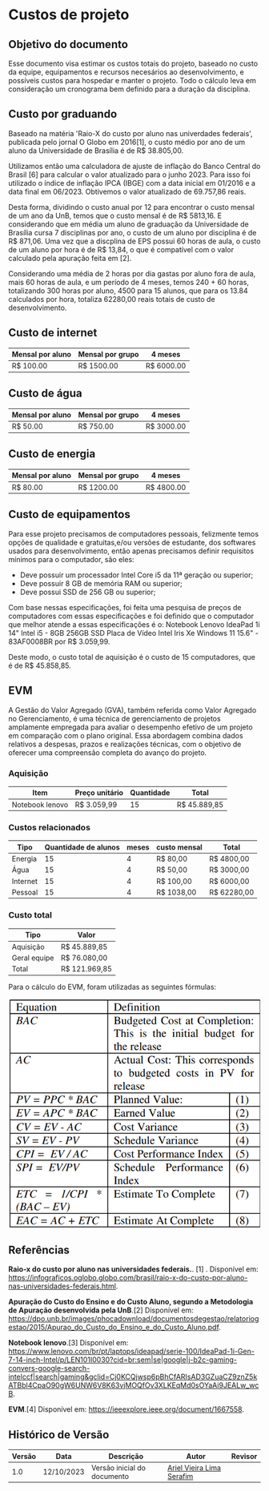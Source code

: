# Custos de projeto

## Objetivo do documento

Esse documento visa estimar os custos totais do projeto, baseado no custo da equipe, equipamentos e recursos necesários ao desenvolvimento, e possíveis custos para hospedar e manter o projeto.
    Todo o cálculo leva em consideração um cronograma bem definido para a duração da disciplina. 

## Custo por graduando
    
Baseado na matéria 'Raio-X do custo por aluno nas univerdades federais', publicada pelo jornal O Globo em 2016[1], o custo médio por ano de um aluno da Universidade de Brasília é de R$ 38.805,00.

Utilizamos então uma calculadora de ajuste de inflação do Banco Central do Brasil [6] para calcular o valor atualizado para o junho 2023. Para isso foi utilizado o índice de inflação IPCA (IBGE) com a data inicial em 01/2016 e a data final em 06/2023. Obtivemos o valor atualizado de  69.757,86 reais.

Desta forma, dividindo o custo anual por 12 para encontrar o custo mensal de um ano da UnB, temos que o custo mensal é de R$ 5813,16. E considerando que em média um aluno de graduação da Universidade de Brasília cursa 7 disciplinas por ano, o custo de um aluno por disciplina é de R$ 871,06. Uma vez que a discplina de EPS possui 60 horas de aula, o custo de um aluno por hora é de R$ 13,84, o que é compatível com o valor calculado pela apuração feita em [2].

Considerando uma média de 2 horas por dia gastas por aluno fora de aula, mais 60 horas de aula, e um período de 4 meses, temos 240 + 60 horas, totalizando 300 horas por aluno, 4500 para 15 alunos, que para os 13.84 calculados por hora, totaliza 62280,00 reais totais de custo de desenvolvimento.

## Custo de internet

| **Mensal por aluno** | **Mensal por grupo** | **4 meses** |
|----------------------|----------------------|-------------|
| R$ 100.00 | R$ 1500.00 | R$ 6000.00 |


## Custo de água

| **Mensal por aluno** | **Mensal por grupo** | **4 meses** |
|----------------------|----------------------|-------------|
| R$ 50.00 | R$ 750.00 | R$ 3000.00 |

## Custo de energia

| **Mensal por aluno** | **Mensal por grupo** | **4 meses** |
|----------------------|----------------------|-------------|
| R$ 80.00 | R$ 1200.00 | R$ 4800.00 |


## Custo de equipamentos

Para esse projeto precisamos de computadores pessoais, felizmente temos opções de qualidade e gratuitas,e/ou versões de estudante, dos softwares usados para desenvolvimento, então apenas precisamos definir requisitos mínimos para o computador, são eles:

- Deve possuir um processador Intel Core i5 da 11ª geração ou superior;
- Deve possuir 8 GB de memória RAM ou superior;
- Deve possui SSD de 256 GB ou superior;
    
Com base nessas especificações, foi feita uma pesquisa de preços de computadores com essas especificações e foi definido que o computador que melhor atende a essas especificações é o: Notebook Lenovo IdeaPad 1i 14" Intel i5 - 8GB 256GB SSD Placa de Vídeo Intel Iris Xe Windows 11 15.6" - 83AF0008BR por R$ 3.059,99.

Deste modo, o custo total de aquisição é o custo de 15 computadores, que é de R$ 45.858,85.

## EVM
A Gestão do Valor Agregado (GVA), também referida como Valor Agregado no Gerenciamento, é uma técnica de gerenciamento de projetos amplamente empregada para avaliar o desempenho efetivo de um projeto em comparação com o plano original. Essa abordagem combina dados relativos a despesas, prazos e realizações técnicas, com o objetivo de oferecer uma compreensão completa do avanço do projeto.

### Aquisição

| **Item** | **Preço unitário** | **Quantidade** | **Total** |
|----------------------|----------------------|-------------|-------------|
| Notebook lenovo | R$ 3.059,99 |  15 | R$ 45.889,85 |

### Custos relacionados

| **Tipo** | **Quantidade de alunos** | **meses** |**custo mensal** | **Total** |
|-----------|----------------------|-------------|-------------|-------------|
| Energia | 15 |  4 | R$ 80,00 | R$ 4800,00 |
| Água | 15 |  4 | R$ 50,00 | R$ 3000,00 |
| Internet | 15 |  4 | R$ 100,00 | R$ 6000,00 |
| Pessoal | 15 |  4 | R$ 1038,00 | R$ 62280,00 |

### Custo total
| **Tipo** | **Valor** |
|--------------|----------------------|
| Aquisição | R$ 45.889,85 |
| Geral equipe | R$ 76.080,00 |
| Total | R$ 121.969,85 |


Para o cálculo do EVM, foram utilizadas as seguintes fórmulas:

![Diagrama Arquitetural](../assets/images/formulas_evm.png)

## Referências
**Raio-x do custo por aluno nas universidades federais.**. [1] . Disponível em: <https://infograficos.oglobo.globo.com/brasil/raio-x-do-custo-por-aluno-nas-universidades-federais.html>.

‌**Apuração do Custo do Ensino e do Custo Aluno, segundo a Metodologia de Apuração
desenvolvida pela UnB**.[2] Disponível em: <https://dpo.unb.br/images/phocadownload/documentosdegestao/relatoriogestao/2015/Apurao_do_Custo_do_Ensino_e_do_Custo_Aluno.pdf>.

‌**Notebook lenovo**.[3] Disponível em: <https://www.lenovo.com/br/pt/laptops/ideapad/serie-100/IdeaPad-1i-Gen-7-14-inch-Intel/p/LEN101I0030?cid=br:sem|se|google|j-b2c-gaming-convers-google-search-intelccf|search|gaming&gclid=Cj0KCQjwsp6pBhCfARIsAD3GZuaCZ9znZ5kATBbl4CpaO90gW6UNW6V8K63vjMOQfOv3XLKEqMd0sOYaAi9JEALw_wcB>.

‌**EVM**.[4] Disponível em: <https://ieeexplore.ieee.org/document/1667558>.

## Histórico de Versão

| Versão | Data | Descrição | Autor | Revisor |
|--------|------|-----------|---------------|-----------|
| 1.0 | 12/10/2023 | Versão inicial do documento | [Ariel Vieira Lima Serafim](https://github.com/ArielSixwings) | |